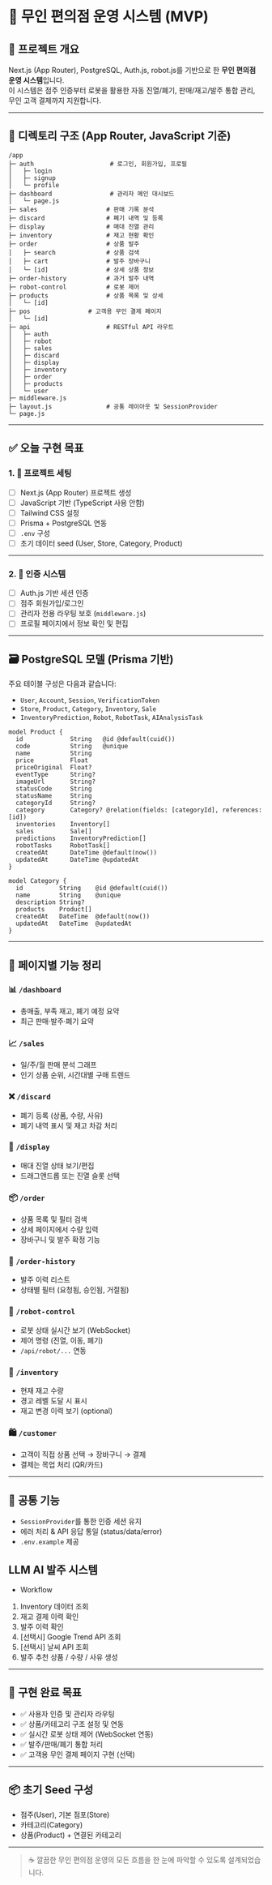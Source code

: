 # 🏪 무인 편의점 운영 시스템 (MVP)

## 📌 프로젝트 개요

Next.js (App Router), PostgreSQL, Auth.js, robot.js를 기반으로 한 **무인 편의점 운영 시스템**입니다.  
이 시스템은 점주 인증부터 로봇을 활용한 자동 진열/폐기, 판매/재고/발주 통합 관리, 무인 고객 결제까지 지원합니다.

---

## 📂 디렉토리 구조 (App Router, JavaScript 기준)

```
/app
├─ auth                     # 로그인, 회원가입, 프로필
│   ├─ login
│   ├─ signup
│   └─ profile
├─ dashboard                # 관리자 메인 대시보드
│   └─ page.js
├─ sales                   # 판매 기록 분석
├─ discard                 # 폐기 내역 및 등록
├─ display                 # 매대 진열 관리
├─ inventory               # 재고 현황 확인
├─ order                   # 상품 발주
│   ├─ search              # 상품 검색
│   ├─ cart                # 발주 장바구니
│   └─ [id]                # 상세 상품 정보
├─ order-history           # 과거 발주 내역
├─ robot-control           # 로봇 제어
├─ products                # 상품 목록 및 상세
│   └─ [id]
├─ pos                # 고객용 무인 결제 페이지
│   └─ [id]
├─ api                     # RESTful API 라우트
│   ├─ auth
│   ├─ robot
│   ├─ sales
│   ├─ discard
│   ├─ display
│   ├─ inventory
│   ├─ order
│   ├─ products
│   └─ user
├─ middleware.js
├─ layout.js               # 공통 레이아웃 및 SessionProvider
└─ page.js
```

---

## ✅ 오늘 구현 목표

### 1. 🚀 프로젝트 세팅
- [ ] Next.js (App Router) 프로젝트 생성
- [ ] JavaScript 기반 (TypeScript 사용 안함)
- [ ] Tailwind CSS 설정
- [ ] Prisma + PostgreSQL 연동
- [ ] `.env` 구성
- [ ] 초기 데이터 seed (User, Store, Category, Product)

---

### 2. 🔐 인증 시스템
- [ ] Auth.js 기반 세션 인증
- [ ] 점주 회원가입/로그인
- [ ] 관리자 전용 라우팅 보호 (`middleware.js`)
- [ ] 프로필 페이지에서 정보 확인 및 편집

---

## 🗃 PostgreSQL 모델 (Prisma 기반)

주요 테이블 구성은 다음과 같습니다:

- `User`, `Account`, `Session`, `VerificationToken`
- `Store`, `Product`, `Category`, `Inventory`, `Sale`
- `InventoryPrediction`, `Robot`, `RobotTask`, `AIAnalysisTask`

```prisma
model Product {
  id             String   @id @default(cuid())
  code           String   @unique
  name           String
  price          Float
  priceOriginal  Float?
  eventType      String?
  imageUrl       String?
  statusCode     String
  statusName     String
  categoryId     String?
  category       Category? @relation(fields: [categoryId], references: [id])
  inventories    Inventory[]
  sales          Sale[]
  predictions    InventoryPrediction[]
  robotTasks     RobotTask[]
  createdAt      DateTime @default(now())
  updatedAt      DateTime @updatedAt
}

model Category {
  id          String    @id @default(cuid())
  name        String    @unique
  description String?
  products    Product[]
  createdAt   DateTime  @default(now())
  updatedAt   DateTime  @updatedAt
}
```

---

## 🧩 페이지별 기능 정리

### 📊 `/dashboard`
- 총매출, 부족 재고, 폐기 예정 요약
- 최근 판매·발주·폐기 요약

### 📈 `/sales`
- 일/주/월 판매 분석 그래프
- 인기 상품 순위, 시간대별 구매 트렌드

### ❌ `/discard`
- 폐기 등록 (상품, 수량, 사유)
- 폐기 내역 표시 및 재고 차감 처리

### 🧊 `/display`
- 매대 진열 상태 보기/편집
- 드래그앤드롭 또는 진열 슬롯 선택

### 📦 `/order`
- 상품 목록 및 필터 검색
- 상세 페이지에서 수량 입력
- 장바구니 및 발주 확정 기능

### 📜 `/order-history`
- 발주 이력 리스트
- 상태별 필터 (요청됨, 승인됨, 거절됨)

### 🤖 `/robot-control`
- 로봇 상태 실시간 보기 (WebSocket)
- 제어 명령 (진열, 이동, 폐기)
- `/api/robot/...` 연동

### 🧾 `/inventory`
- 현재 재고 수량
- 경고 레벨 도달 시 표시
- 재고 변경 이력 보기 (optional)

### 🛍 `/customer`
- 고객이 직접 상품 선택 → 장바구니 → 결제
- 결제는 목업 처리 (QR/카드)

---

## 🔧 공통 기능
- `SessionProvider`를 통한 인증 세션 유지
- 에러 처리 & API 응답 통일 (status/data/error)
- `.env.example` 제공

## LLM AI 발주 시스템 
- Workflow
 1. Inventory 데이터 조회
 2. 재고 결제 이력 확인
 3. 발주 이력 확인
 4. [선택시] Google Trend API 조회
 5. [선택시] 날씨 API 조회
 6. 발주 추천 상품 / 수량 / 사유 생성
 
---

## 🏁 구현 완료 목표

- ✅ 사용자 인증 및 관리자 라우팅
- ✅ 상품/카테고리 구조 설정 및 연동
- ✅ 실시간 로봇 상태 제어 (WebSocket 연동)
- ✅ 발주/판매/폐기 통합 처리
- ✅ 고객용 무인 결제 페이지 구현 (선택)

---

## 📦 초기 Seed 구성

- 점주(User), 기본 점포(Store)
- 카테고리(Category)
- 상품(Product) + 연결된 카테고리

---

> ☕ 깔끔한 무인 편의점 운영의 모든 흐름을 한 눈에 파악할 수 있도록 설계되었습니다.

